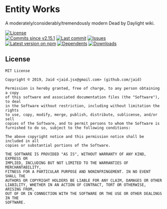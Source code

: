 # Entity Works


A moderately/considerably/tremendously modern Dead by Daylight wiki.

<a href="https://raw.githubusercontent.com/Jaid/entity.works/master/license.txt"><img src="https://img.shields.io/github/license/Jaid/entity.works?style=flat-square&color=success" alt="License"/></a>  
<a href="https://github.com/Jaid/entity.works/commits"><img src="https://img.shields.io/github/commits-since/Jaid/entity.works/v2.15.1?style=flat-square&logo=github&color=success" alt="Commits since v2.15.1"/></a> <a href="https://github.com/Jaid/entity.works/commits"><img src="https://img.shields.io/github/last-commit/Jaid/entity.works?style=flat-square&logo=github&color=red" alt="Last commit"/></a> <a href="https://github.com/Jaid/entity.works/issues"><img src="https://img.shields.io/github/issues/Jaid/entity.works?style=flat-square&logo=github&color=red" alt="Issues"/></a>  
<a href="https://npmjs.com/package/entity.works"><img src="https://img.shields.io/npm/v/entity.works?style=flat-square&logo=npm&label=latest%20version&color=success" alt="Latest version on npm"/></a> <a href="https://github.com/Jaid/entity.works/network/dependents"><img src="https://img.shields.io/librariesio/dependents/npm/entity.works?style=flat-square&logo=npm&color=red" alt="Dependents"/></a> <a href="https://npmjs.com/package/entity.works"><img src="https://img.shields.io/npm/dm/entity.works?style=flat-square&logo=npm&color=red" alt="Downloads"/></a>






## License
```text
MIT License

Copyright © 2019, Jaid <jaid.jsx@gmail.com> (github.com/jaid)

Permission is hereby granted, free of charge, to any person obtaining a copy
of this software and associated documentation files (the "Software"), to deal
in the Software without restriction, including without limitation the rights
to use, copy, modify, merge, publish, distribute, sublicense, and/or sell
copies of the Software, and to permit persons to whom the Software is
furnished to do so, subject to the following conditions:

The above copyright notice and this permission notice shall be included in all
copies or substantial portions of the Software.

THE SOFTWARE IS PROVIDED "AS IS", WITHOUT WARRANTY OF ANY KIND, EXPRESS OR
IMPLIED, INCLUDING BUT NOT LIMITED TO THE WARRANTIES OF MERCHANTABILITY,
FITNESS FOR A PARTICULAR PURPOSE AND NONINFRINGEMENT. IN NO EVENT SHALL THE
AUTHORS OR COPYRIGHT HOLDERS BE LIABLE FOR ANY CLAIM, DAMAGES OR OTHER
LIABILITY, WHETHER IN AN ACTION OF CONTRACT, TORT OR OTHERWISE, ARISING FROM,
OUT OF OR IN CONNECTION WITH THE SOFTWARE OR THE USE OR OTHER DEALINGS IN THE
SOFTWARE.
```
